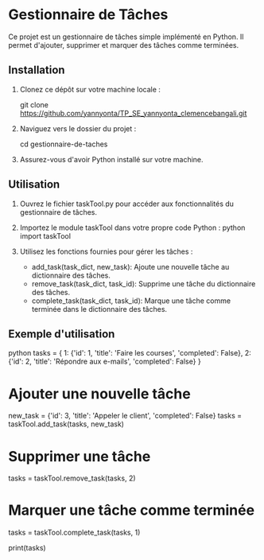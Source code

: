 # Gestionnaire de Tâches

Ce projet est un gestionnaire de tâches simple implémenté en Python. Il permet d'ajouter, supprimer et marquer des tâches comme terminées.

## Installation

1. Clonez ce dépôt sur votre machine locale :
   
   git clone https://github.com/yannyonta/TP_SE_yannyonta_clemencebangali.git
   

2. Naviguez vers le dossier du projet :
   
   cd gestionnaire-de-taches
   

3. Assurez-vous d'avoir Python installé sur votre machine.

## Utilisation

1. Ouvrez le fichier taskTool.py pour accéder aux fonctionnalités du gestionnaire de tâches.

2. Importez le module taskTool dans votre propre code Python :
   python
   import taskTool
   

3. Utilisez les fonctions fournies pour gérer les tâches :
   - add_task(task_dict, new_task): Ajoute une nouvelle tâche au dictionnaire des tâches.
   - remove_task(task_dict, task_id): Supprime une tâche du dictionnaire des tâches.
   - complete_task(task_dict, task_id): Marque une tâche comme terminée dans le dictionnaire des tâches.

## Exemple d'utilisation

python
tasks = {
    1: {'id': 1, 'title': 'Faire les courses', 'completed': False},
    2: {'id': 2, 'title': 'Répondre aux e-mails', 'completed': False}
}

# Ajouter une nouvelle tâche
new_task = {'id': 3, 'title': 'Appeler le client', 'completed': False}
tasks = taskTool.add_task(tasks, new_task)

# Supprimer une tâche
tasks = taskTool.remove_task(tasks, 2)

# Marquer une tâche comme terminée
tasks = taskTool.complete_task(tasks, 1)

print(tasks)
